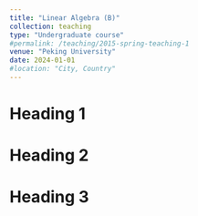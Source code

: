 ```yaml
---
title: "Linear Algebra (B)"
collection: teaching
type: "Undergraduate course"
#permalink: /teaching/2015-spring-teaching-1
venue: "Peking University"
date: 2024-01-01
#location: "City, Country"
---
```



Heading 1
======

Heading 2
======

Heading 3
======
